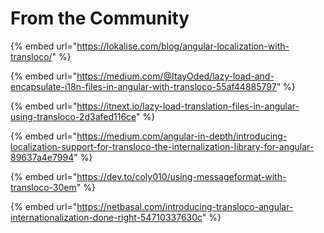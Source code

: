 # From the Community

{% embed url="https://lokalise.com/blog/angular-localization-with-transloco/" %}

{% embed url="https://medium.com/@ItayOded/lazy-load-and-encapsulate-i18n-files-in-angular-with-transloco-55af44885797" %}

{% embed url="https://itnext.io/lazy-load-translation-files-in-angular-using-transloco-2d3afed116ce" %}

{% embed url="https://medium.com/angular-in-depth/introducing-localization-support-for-transloco-the-internalization-library-for-angular-89637a4e7994" %}

{% embed url="https://dev.to/coly010/using-messageformat-with-transloco-30em" %}

{% embed url="https://netbasal.com/introducing-transloco-angular-internationalization-done-right-54710337630c" %}

